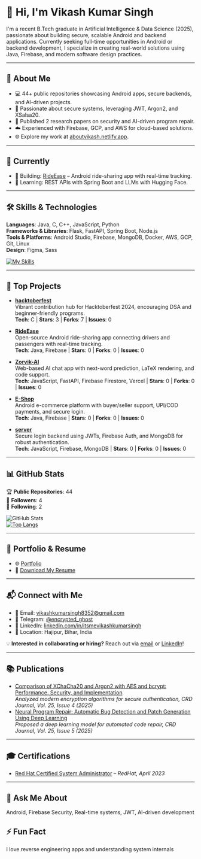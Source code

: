# 👋 Hi, I'm Vikash Kumar Singh

I'm a recent B.Tech graduate in Artificial Intelligence & Data Science (2025), passionate about building secure, scalable Android and backend applications. Currently seeking full-time opportunities in Android or backend development, I specialize in creating real-world solutions using Java, Firebase, and modern software design practices.

---

## 🚀 About Me
- 💻 44+ public repositories showcasing Android apps, secure backends, and AI-driven projects.
- 🔐 Passionate about secure systems, leveraging JWT, Argon2, and XSalsa20.
- 📄 Published 2 research papers on security and AI-driven program repair.
- ☁️ Experienced with Firebase, GCP, and AWS for cloud-based solutions.
- 🌐 Explore my work at [aboutvikash.netlify.app](https://portfolio-vikash-kumar-singh.netlify.app).

---

## 🔭 Currently
- 🚧 Building: [RideEase](https://github.com/ItsMeVikashKumarSingh/RideEase) – Android ride-sharing app with real-time tracking.
- 🌱 Learning: REST APIs with Spring Boot and LLMs with Hugging Face.

---

## 🛠️ Skills & Technologies
**Languages**: Java, C, C++, JavaScript, Python  
**Frameworks & Libraries**: Flask, FastAPI, Spring Boot, Node.js  
**Tools & Platforms**: Android Studio, Firebase, MongoDB, Docker, AWS, GCP, Git, Linux  
**Design**: Figma, Sass  

[![My Skills](https://skillicons.dev/icons?i=java,flask,nodejs,git,docker,mongodb,fastapi,sass,spring,androidstudio,c,cpp,firebase,figma,github,linux,replit,aws,ai,md&perline=6)](https://skillicons.dev)

---

## 📌 Top Projects
- **[hacktoberfest](https://github.com/ItsMeVikashKumarSingh/hacktoberfest)**  
  Vibrant contribution hub for Hacktoberfest 2024, encouraging DSA and beginner-friendly programs.  
  **Tech**: C | **Stars**: 3 | **Forks**: 7 | **Issues**: 0  

- **[RideEase](https://github.com/ItsMeVikashKumarSingh/RideEase)**  
  Open-source Android ride-sharing app connecting drivers and passengers with real-time tracking.  
  **Tech**: Java, Firebase | **Stars**: 0 | **Forks**: 0 | **Issues**: 0  

- **[Zorvik-AI](https://github.com/ItsMeVikashKumarSingh/Zorvik-AI)**  
  Web-based AI chat app with next-word prediction, LaTeX rendering, and code support.  
  **Tech**: JavaScript, FastAPI, Firebase Firestore, Vercel | **Stars**: 0 | **Forks**: 0 | **Issues**: 0  

- **[E-Shop](https://github.com/ItsMeVikashKumarSingh/E-Shop)**  
  Android e-commerce platform with buyer/seller support, UPI/COD payments, and secure login.  
  **Tech**: Java, Firebase | **Stars**: 0 | **Forks**: 0 | **Issues**: 0  

- **[server](https://github.com/ItsMeVikashKumarSingh/server)**  
  Secure login backend using JWTs, Firebase Auth, and MongoDB for robust authentication.  
  **Tech**: JavaScript, Firebase, MongoDB | **Stars**: 0 | **Forks**: 0 | **Issues**: 0  

---

## 📊 GitHub Stats
🏆 **Public Repositories**: 44  
👥 **Followers**: 4  
👤 **Following**: 2  

![GitHub Stats](https://github-readme-stats.vercel.app/api?username=ItsMeVikashKumarSingh&show_icons=true&theme=radical)  
[![Top Langs](https://github-readme-stats.vercel.app/api/top-langs/?username=ItsMeVikashKumarSingh&layout=compact&theme=dark)](https://github.com/anuraghazra/github-readme-stats)

---

## 📄 Portfolio & Resume
- 🌐 [Portfolio](https://portfolio-vikash-kumar-singh.netlify.app)
- 📄 [Download My Resume](https://drive.google.com/file/d/1d5Xhz8m-8RIuifLz7ybzYfvMRBagI5mC/view)

---

## 📬 Connect with Me
- 📧 Email: [vikashkumarsingh8352@gmail.com](mailto:vikashkumarsingh8352@gmail.com)  
- 💬 Telegram: [@encrypted_ghost](https://t.me/encrypted_ghost)  
- 🔗 LinkedIn: [linkedin.com/in/itsmevikashkumarsingh](https://linkedin.com/in/itsmevikashkumarsingh)  
- 📍 Location: Hajipur, Bihar, India  

💡 **Interested in collaborating or hiring?** Reach out via [email](mailto:vikashkumarsingh8352@gmail.com) or [LinkedIn](https://linkedin.com/in/itsmevikashkumarsingh)!

---

## 📚 Publications
- [Comparison of XChaCha20 and Argon2 with AES and bcrypt: Performance, Security, and Implementation](http://journalcrd.org/wp-content/uploads/38-CRD2780.pdf)  
  *Analyzed modern encryption algorithms for secure authentication, CRD Journal, Vol. 25, Issue 4 (2025)*  
- [Neural Program Repair: Automatic Bug Detection and Patch Generation Using Deep Learning](http://journalcrd.org/wp-content/uploads/9-CRD2851.pdf)  
  *Proposed a deep learning model for automated code repair, CRD Journal, Vol. 25, Issue 5 (2025)*  

---

## 🎓 Certifications
- [Red Hat Certified System Administrator](https://drive.google.com/file/d/1brhxuV4hPgRolQ_6cNFFjKm9HzEzJoTg/view) – *RedHat, April 2023*

---

## 💬 Ask Me About
Android, Firebase Security, Real-time systems, JWT, AI-driven development

## ⚡ Fun Fact
I love reverse engineering apps and understanding system internals
